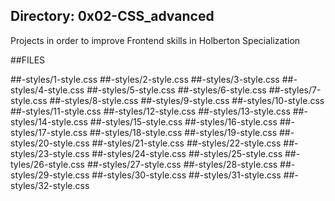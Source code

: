 ## Directory: 0x02-CSS_advanced
Projects in order to improve Frontend skills in Holberton Specialization

##FILES

##-styles/1-style.css
##-styles/2-style.css
##-styles/3-style.css
##-styles/4-style.css
##-styles/5-style.css
##-styles/6-style.css
##-styles/7-style.css
##-styles/8-style.css
##-styles/9-style.css
##-styles/10-style.css
##-styles/11-style.css
##-styles/12-style.css
##-styles/13-style.css
##-styles/14-style.css
##-styles/15-style.css
##-styles/16-style.css
##-styles/17-style.css
##-styles/18-style.css
##-styles/19-style.css
##-styles/20-style.css
##-styles/21-style.css
##-styles/22-style.css
##-styles/23-style.css
##-styles/24-style.css
##-styles/25-style.css
##-tyles/26-style.css
##-styles/27-style.css
##-styles/28-style.css
##-styles/29-style.css
##-styles/30-style.css
##-styles/31-style.css
##-styles/32-style.css